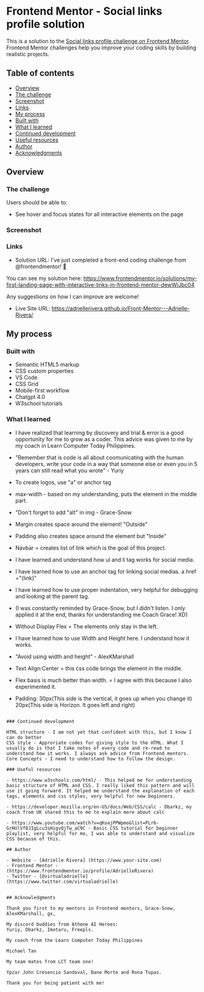 # Frontend Mentor - Social links profile solution

This is a solution to the [Social links profile challenge on Frontend Mentor](https://www.frontendmentor.io/challenges/social-links-profile-UG32l9m6dQ). Frontend Mentor challenges help you improve your coding skills by building realistic projects. 

## Table of contents

- [Overview](#overview)
- [The challenge](#the-challenge)
- [Screenshot](#screenshot)
- [Links](#links)
- [My process](#my-process)
- [Built with](#built-with)
- [What I learned](#what-i-learned)
- [Continued development](#continued-development)
- [Useful resources](#useful-resources)
- [Author](#author)
- [Acknowledgments](#acknowledgments)

## Overview

### The challenge

Users should be able to:

- See hover and focus states for all interactive elements on the page

### Screenshot

### Links

- Solution URL: I've just completed a front-end coding challenge from @frontendmentor! 🎉

You can see my solution here: https://www.frontendmentor.io/solutions/my-first-landing-page-with-interactive-links-in-frontend-mentor-dewWiJbc04

Any suggestions on how I can improve are welcome!
- Live Site URL: https://adriellerivera.github.io/Front-Mentor---Adrielle-Rivera/

## My process

### Built with

- Semantic HTML5 markup
- CSS custom properties
- VS Code
- CSS Grid
- Mobile-first workflow
- Chatgpt 4.0
- W3school tutorials

### What I learned

- I have realized that learning by discovery and trial & error is a good opportunity for me to grow as a coder. This advice was given to me by my coach in Learn Computer Today Philippines.

- "Remember that is code is all about coomunicating with the human developers, write your code in a way that someone else or even you in 5 years can still read what you wrote" - Yuriy

- To create logos, use "a" or anchor tag

- max-width - based on my understanding, puts the element in the middle part.

- "Don't forget to add "alt" in img - Grace-Snow

- Margin creates space around the element! "Outside"

- Padding also creates space around the element but "Inside"
  
- Navbar = creates list of link which is the goal of this project.
  
- I have learned and understand how ul and li tag works for social media.
  
- I have learned how to use an anchor tag for linking social medias. a href ="(link)"
  
- I have learned how to use proper indentation, very helpful for debugging and looking at the parent tag.
  
- (I was constantly reminded by Grace-Snow, but I didn't listen. I only applied it at the end, thanks for understanding me Coach Grace! XD)
  
- Without Display Flex = The elements only stay in the left.

- I have learned how to use Width and Height here. I understand how it works.
  
- "Avoid using width and height" - AlexKMarshall
  
- Text Align:Center = this css code brings the element in the middle.
  
- Flex basis is much better than width. = I agree with this because I also experimented it.
  
- Padding: 30px(This side is the vertical, it goes up when you change it) 20px(This side is Horizon. It goes left and right)

```

### Continued development

HTML structure - I am not yet that confident with this, but I know I can do better
CSS style - Approriate codes for giving style to the HTML. What I usually do is that I take notes of every code and re-read to understand how it works. I always ask advice from Frontend mentors.
Core Concepts - I need to understand how to follow the design.

### Useful resources

- https://www.w3schools.com/html/ - This helped me for understanding basic structure of HTML and CSS. I really liked this pattern and will use it going forward. It helped me understand the explanation of each tags, elements and css styles, very helpful for new beginners.

- https://developer.mozilla.org/en-US/docs/Web/CSS/calc - Dbarkz, my coach from UK shared this to me to explain more about calc

- https://www.youtube.com/watch?v=qKoajPPWpmo&list=PLr6-GrHUlVf8JIgLcu3sHigvQjTw_aC9C - Basic CSS tutorial for beginner playlist, very helpful for me, I was able to understand and visualize CSS because of this.

## Author

- Website - [Adrielle Rivera] (https://www.your-site.com)
- Frontend Mentor - (https://www.frontendmentor.io/profile/AdrielleRivera)
- Twitter - [@virtualadrielle] (https://www.twitter.com/virtualadrielle)


## Acknowledgments

Thank you first to my mentors in Frontend mentors, Grace-Snow, AlexKMarshall, gx, 

My discord buddies from Athene AI Heroes:
Yuriy, Dbarkz, Imotaru, Freepls.

My coach from the Learn Computer Today Philippines

Michael Tan

My team mates from LCT team one!

Ypzar John Cresencio Sandoval, Dane Morte and Rona Tupas.

Thank you for being patient with me!
